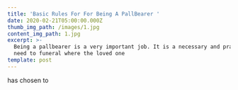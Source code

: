 ```yaml
---
title: 'Basic Rules For For Being A PallBearer '
date: 2020-02-21T05:00:00.000Z
thumb_img_path: /images/1.jpg
content_img_path: 1.jpg
excerpt: >-
  Being a pallbearer is a very important job. It is a necessary and practical
  need to funeral where the loved one
template: post
---
```

has chosen to
